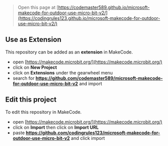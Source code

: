 > Open this page at [https://codemaster589.github.io/microsoft-makecode-for-outdoor-use-micro-bit-v2/](https://codingrules123.github.io/microsoft-makecode-for-outdoor-use-micro-bit-v2/)

## Use as Extension

This repository can be added as an **extension** in MakeCode.

* open [https://makecode.microbit.org/](https://makecode.microbit.org/)
* click on **New Project**
* click on **Extensions** under the gearwheel menu
* search for **https://github.com/codemaster589/microsoft-makecode-for-outdoor-use-micro-bit-v2** and import

## Edit this project

To edit this repository in MakeCode.

* open [https://makecode.microbit.org/](https://makecode.microbit.org/)
* click on **Import** then click on **Import URL**
* paste **https://github.com/codingrules123/microsoft-makecode-for-outdoor-use-micro-bit-v2** and click import
